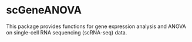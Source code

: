 # scGeneANOVA
This package provides functions for gene expression analysis and ANOVA on single-cell RNA sequencing (scRNA-seq) data.
